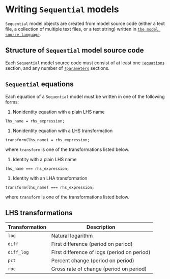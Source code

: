 
Writing `Sequential` models
============================

`Sequential` model objects are created from model source code (either a
text file, a collection of multiple text files, or a text string) written
in [`the model source language`](../model_language.md).


Structure of `Sequential` model source code
--------------------------------------------

Each `Sequential` model source code must consist of at least one
[`!equations`](../model_language.md#declaring-model-quantities)
section, and any number of
[`!parameters`](../model_language.md#declaring-model-quantities)
sections.


`Sequential` equations
-----------------------

Each equation of a `Sequential` model must be written in one of the
following forms:

1. Nonidentity equation with a plain LHS name

```
lhs_name = rhs_expression;
```

1. Nonidentity equation with a LHS transformation

```
transform(lhs_name) = rhs_expression;
```

where `transform` is one of the transformations listed below.


1. Identity with a plain LHS name

```
lhs_name === rhs_expression;
```

1. Identity with an LHA transformation
```
transform(lhs_name) === rhs_expression;
```

where `transform` is one of the transformations listed below.


LHS transformations
--------------------

Transformation | Description
---|---
`log` | Natural logarithm
`diff` | First difference (period on period)
`diff_log` | First difference of logs (period on period)
`pct` | Percent change (period on period)
`roc` | Gross rate of change (period on period)

